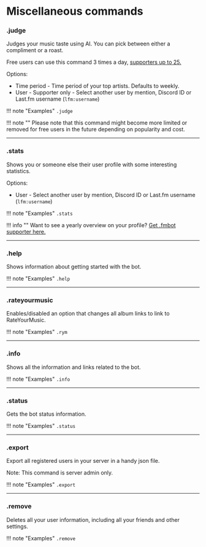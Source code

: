 # Miscellaneous commands

### .judge

Judges your music taste using AI. You can pick between either a compliment or a roast.

Free users can use this command 3 times a day, <a href="/supporter/">supporters up to 25.</a>

Options:

* Time period - Time period of your top artists. Defaults to weekly.
* User - Supporter only - Select another user by mention, Discord ID or Last.fm username (`lfm:username`)

!!! note "Examples"
    `.judge`

!!! note ""
    Please note that this command might become more limited or removed for free users in the future depending on popularity and cost.

---

### .stats

Shows you or someone else their user profile with some interesting statistics.

Options:

* User - Select another user by mention, Discord ID or Last.fm username (`lfm:username`)

!!! note "Examples"
    `.stats`

!!! info ""
    Want to see a yearly overview on your profile? <a href="/supporter/">Get .fmbot supporter here.</a>

---

### .help 

Shows information about getting started with the bot.

!!! note "Examples"
    `.help`

---

### .rateyourmusic

Enables/disabled an option that changes all album links to link to RateYourMusic.

!!! note "Examples"
    `.rym`

---

### .info

Shows all the information and links related to the bot.

!!! note "Examples"
    `.info`

---
### .status

Gets the bot status information.

!!! note "Examples"
    `.status`

---
### .export

Export all registered users in your server in a handy json file.

Note: This command is server admin only.

!!! note "Examples"
    `.export`

---
### .remove

Deletes all your user information, including all your friends and other settings.

!!! note "Examples"
    `.remove`
